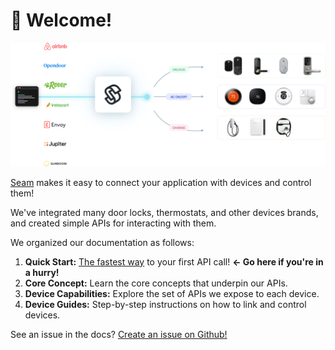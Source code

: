 # 👋 Welcome!

![](<.gitbook/assets/Connect Apps.png>)

[Seam](https://getseam.com) makes it easy to connect your application with devices and control them!

We've integrated many door locks, thermostats, and other devices brands, and created simple APIs for interacting with them.

We organized our documentation as follows:

1. **Quick Start:** [The fastest way](quickstart/get-api-key.md) to your first API call! **<- Go here if you're in a hurry!**
2. **Core Concept:** Learn the core concepts that underpin our APIs.
3. **Device Capabilities:** Explore the set of APIs we expose to each device.
4. **Device Guides:** Step-by-step instructions on how to link and control devices.

See an issue in the docs? [Create an issue on Github!](https://github.com/seamapi/api-docs/issues)

